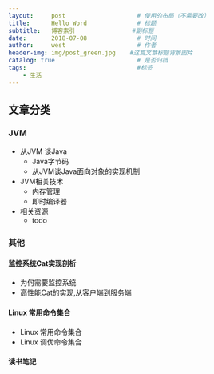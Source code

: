 ```yaml
---
layout:     post                    # 使用的布局（不需要改）
title:      Hello Word              # 标题 
subtitle:   博客索引 	            #副标题
date:       2018-07-08              # 时间
author:     west                    # 作者
header-img: img/post_green.jpg    #这篇文章标题背景图片
catalog: true                       # 是否归档
tags:                               #标签
    - 生活
---
```

## 文章分类

### JVM 
- 从JVM 谈Java
  - Java字节码
  - 从JVM谈Java面向对象的实现机制
- JVM相关技术
  - 内存管理
  - 即时编译器
- 相关资源
  - todo

### 其他
#### 监控系统Cat实现剖析
- 为何需要监控系统
- 高性能Cat的实现,从客户端到服务端

#### Linux 常用命令集合
- Linux 常用命令集合
- Linux 调优命令集合

#### 读书笔记

